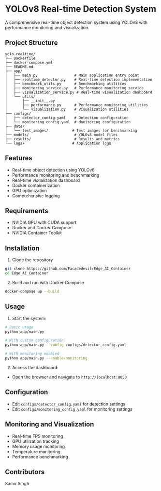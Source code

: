 # YOLOv8 Real-time Detection System

A comprehensive real-time object detection system using YOLOv8 with performance monitoring and visualization.

## Project Structure
```
yolo-realtime/
├── Dockerfile
├── docker-compose.yml
├── README.md
├── app/
│   ├── main.py                 # Main application entry point
│   ├── realtime_detector.py    # Real-time detection implementation
│   ├── benchmark_utils.py      # Benchmarking utilities
│   ├── monitoring_service.py   # Performance monitoring service
│   ├── visualization_service.py # Real-time visualization dashboard
│   └── utils/
│       ├── __init__.py
│       ├── performance.py      # Performance monitoring utilities
│       └── visualization.py    # Visualization utilities
├── configs/
│   ├── detector_config.yaml    # Detection configuration
│   └── monitoring_config.yaml  # Monitoring configuration
├── data/
│   └── test_images/           # Test images for benchmarking
├── models/                     # YOLOv8 model files
├── results/                    # Results and metrics
└── logs/                      # Application logs
```

## Features
- Real-time object detection using YOLOv8
- Performance monitoring and benchmarking
- Real-time visualization dashboard
- Docker containerization
- GPU optimization
- Comprehensive logging

## Requirements
- NVIDIA GPU with CUDA support
- Docker and Docker Compose
- NVIDIA Container Toolkit

## Installation
1. Clone the repository
```bash
git clone https://github.com/Facadedevil/Edge_AI_Container
cd Edge_AI_Container
```

2. Build and run with Docker Compose
```bash
docker-compose up --build
```

## Usage
1. Start the system:
```bash
# Basic usage
python app/main.py

# With custom configuration
python app/main.py --config configs/detector_config.yaml

# With monitoring enabled
python app/main.py --enable-monitoring
```

2. Access the dashboard:
- Open the browser and navigate to `http://localhost:8050`

## Configuration
- Edit `configs/detector_config.yaml` for detection settings
- Edit `configs/monitoring_config.yaml` for monitoring settings

## Monitoring and Visualization
- Real-time FPS monitoring
- GPU utilization tracking
- Memory usage monitoring
- Temperature monitoring
- Performance benchmarking

## Contributors
Samir Singh
